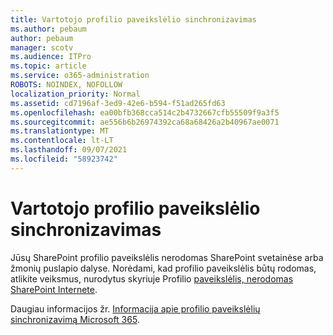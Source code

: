 ```yaml
---
title: Vartotojo profilio paveikslėlio sinchronizavimas
ms.author: pebaum
author: pebaum
manager: scotv
ms.audience: ITPro
ms.topic: article
ms.service: o365-administration
ROBOTS: NOINDEX, NOFOLLOW
localization_priority: Normal
ms.assetid: cd7196af-3ed9-42e6-b594-f51ad265fd63
ms.openlocfilehash: ea00bfb368cca514c2b4732667cfb55509f9a3f5
ms.sourcegitcommit: ae556b6b26974392ca68a68426a2b40967ae0071
ms.translationtype: MT
ms.contentlocale: lt-LT
ms.lasthandoff: 09/07/2021
ms.locfileid: "58923742"
---
```

# <a name="sync-a-users-profile-picture"></a>Vartotojo profilio paveikslėlio sinchronizavimas

Jūsų SharePoint profilio paveikslėlis nerodomas SharePoint svetainėse arba žmonių puslapio dalyse. Norėdami, kad profilio paveikslėlis būtų rodomas, atlikite veiksmus, nurodytus skyriuje Profilio [paveikslėlis, nerodomas SharePoint Internete](https://docs.microsoft.com/sharepoint/troubleshoot/administration/profile-picture-not-showing).

Daugiau informacijos žr. [Informacija apie profilio paveikslėlių sinchronizavimą Microsoft 365](https://support.office.com/article/information-about-profile-picture-synchronization-in-office-365-20594d76-d054-4af4-a660-401133e3d48a).

